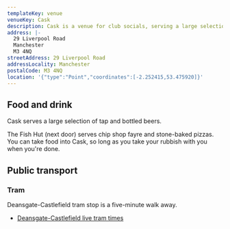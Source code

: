 ```yaml
---
templateKey: venue
venueKey: Cask
description: Cask is a venue for club socials, serving a large selection of beers.
address: |-
  29 Liverpool Road
  Manchester
  M3 4NQ
streetAddress: 29 Liverpool Road
addressLocality: Manchester
postalCode: M3 4NQ
location: '{"type":"Point","coordinates":[-2.252415,53.475920]}'
---
```

## Food and drink

Cask serves a large selection of tap and bottled beers.

The Fish Hut (next door) serves chip shop fayre and stone-baked pizzas. You can
take food into Cask, so long as you take your rubbish with you when you're done.

## Public transport

### Tram

Deansgate-Castlefield tram stop is a five-minute walk away.

* [Deansgate-Castlefield live tram times](https://tfgm.com/public-transport/tram/stops/deansgate-castlefield-tram)

